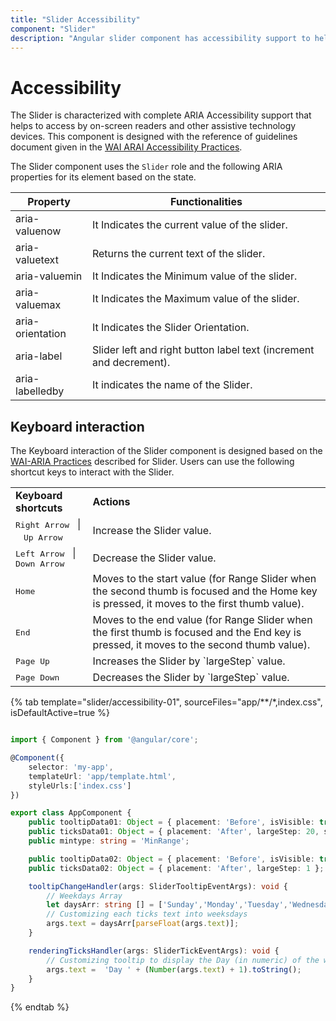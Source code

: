 ```yaml
---
title: "Slider Accessibility"
component: "Slider"
description: "Angular slider component has accessibility support to help access the features via keyboard, on-screen readers, or other assistive technology devices."
---
```


# Accessibility

The Slider is characterized with complete ARIA Accessibility support that helps to access
by on-screen readers and other assistive technology devices. This component is designed with the
reference of guidelines document given in the [WAI ARAI Accessibility Practices](https://www.w3.org/TR/wai-aria-practices/#slider).

The Slider component uses the `Slider` role and the following ARIA properties for its element based on the state.

| **Property** | **Functionalities** |
| --- | --- |
| aria-valuenow | It Indicates the current value of the slider. |
| aria-valuetext | Returns the current text of the slider. |
| aria-valuemin | It Indicates the Minimum value of the slider. |
| aria-valuemax | It Indicates the Maximum value of the slider. |
| aria-orientation | It Indicates the Slider Orientation. |
| aria-label | Slider left and right button label text (increment and decrement). |
| aria-labelledby | It indicates the name of the Slider. |

## Keyboard interaction

The Keyboard interaction of the Slider component is designed based on the
[WAI-ARIA Practices](https://www.w3.org/TR/wai-aria-practices/#slider ) described for Slider.
Users can use the following shortcut keys to interact with the Slider.

<!-- markdownlint-disable MD033 -->
<table>
<tr>
<td>
<b>Keyboard shortcuts</b></td><td>
<b>Actions</b></td></tr>
<tr>
<td>
<kbd>Right Arrow</kbd>&nbsp;&nbsp; &#124;&nbsp;&nbsp; <kbd>Up Arrow</kbd></td><td>
Increase the Slider value.
</td></tr>
<tr>
<td>
<kbd>Left Arrow</kbd>&nbsp;&nbsp; &#124;&nbsp;&nbsp; <kbd>Down Arrow</kbd></td><td>
Decrease the Slider value.</td></tr>
<tr>
<td>
<kbd>Home</kbd></td><td>
Moves to the start value (for Range Slider when the second thumb is focused and the Home key is pressed, it moves to the first thumb value).</td></tr>
<tr>
<td>
<kbd>End</kbd></td><td>
Moves to the end value (for Range Slider when the first thumb is focused and the End key is pressed, it moves to the second thumb value).</td></tr>
<tr>
<td>
<kbd>Page Up</kbd></td><td>
Increases the Slider by `largeStep` value.</td></tr>
<tr>
<td>
<kbd>Page Down</kbd></td><td>
Decreases the Slider by `largeStep` value.</td></tr>
</table>

{% tab template="slider/accessibility-01", sourceFiles="app/**/*,index.css", isDefaultActive=true %}

```typescript

import { Component } from '@angular/core';

@Component({
    selector: 'my-app',
    templateUrl: 'app/template.html',
    styleUrls:['index.css']
})

export class AppComponent {
    public tooltipData01: Object = { placement: 'Before', isVisible: true, showOn: 'Always' };
    public ticksData01: Object = { placement: 'After', largeStep: 20, smallStep: 10, showSmallTicks: true };
    public mintype: string = 'MinRange';

    public tooltipData02: Object = { placement: 'Before', isVisible: true, showOn: 'Always' };
    public ticksData02: Object = { placement: 'After', largeStep: 1 };

    tooltipChangeHandler(args: SliderTooltipEventArgs): void {
        // Weekdays Array
        let daysArr: string [] = ['Sunday','Monday','Tuesday','Wednesday','Thrusday','Friday','Saturday'];
        // Customizing each ticks text into weeksdays
        args.text = daysArr[parseFloat(args.text)];
    }

    renderingTicksHandler(args: SliderTickEventArgs): void {
        // Customizing tooltip to display the Day (in numeric) of the week
        args.text =  'Day ' + (Number(args.text) + 1).toString();
    }
}

```

{% endtab %}